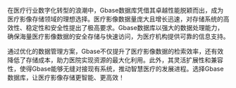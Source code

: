 在医疗行业数字化转型的浪潮中，Gbase数据库凭借其卓越性能脱颖而出，成为医疗影像存储领域的理想选择。医疗影像数据量庞大且增长迅速，对存储系统的高效性、稳定性和安全性提出了极高要求。Gbase数据库以强大的数据处理能力，确保海量医疗影像数据的安全存储与快速访问，为医疗机构提供可靠的信息支持。

通过优化的数据管理方案，Gbase不仅提升了医疗影像数据的检索效率，还有效降低了存储成本，助力医院实现资源的最大化利用。此外，其灵活扩展性和兼容性，使得Gbase能够无缝对接现有系统，推动智慧医疗的发展进程。选择Gbase数据库，让医疗影像存储更智能、更高效！